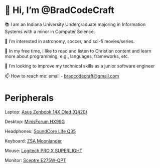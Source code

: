 # 👋 Hi, I’m @BradCodeCraft
📚 I am an Indiana University Undergraduate majoring in Information Systems with a minor in Computer Science.

👀 I’m interested in astronomy, soccer, and sci-fi movies/series.

🌱 In my free time, I like to read and listen to Christian content and learn more about programming, e.g., languages, frameworks, etc.

💞️ I’m looking to improve my technical skills as a junior software engineer

📫 How to reach me: email - bradcodecraft@gmail.com

# Peripherals
Laptop: [Asus Zenbook 14X Oled (Q420)](https://www.asus.com/us/laptops/for-home/zenbook/zenbook-14x-oled-q420/)

Desktop: [MinisForum HX99G](https://store.minisforum.com/products/elitemini-hx99g-hx100g?srsltid=AfmBOoolhTz7hlQfYbYk_GDwQjJDxzoAIaytYIr45ERLZ7o0pd736LyD&variant=43587611295989)

Headphones: [SoundCore Life Q35](https://www.soundcore.com/products/a3027012?variant=44248572199102)

Keyboard: [ZSA Moonlander](https://www.zsa.io/moonlander)

Mouse: [Logitech PRO X SUPERLIGHT]([https://www.logitechg.com/en-us/products/gaming-mice/pro-wireless-mouse.html?srsltid=AfmBOop_Jtv6X0HBMW_foTBawKgOJeEvpXY2KKNjd7I4yDy9ULxHYYTv](https://www.logitechg.com/en-us/products/gaming-mice/pro-x-superlight-wireless-mouse.html))

Monitor: [Sceptre E275W-QPT](https://www.amazon.com/gp/product/B08XD4HMDG/ref=ppx_yo_dt_b_search_asin_title?ie=UTF8&psc=1)
<!---
BradCodeCraft/BradCodeCraft is a ✨ special ✨ repository because its `README.md` (this file) appears on your GitHub profile.
You can click the Preview link to take a look at your changes.
--->
